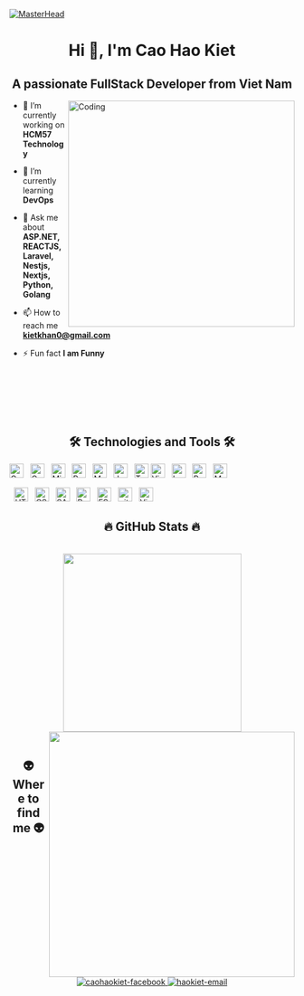 [![MasterHead](https://developers.giphy.com/branch/master/static/api-512d36c09662682717108a38bbb5c57d.gif)](https://github.com/keyntk78)
<h1 align="center">Hi 👋, I'm Cao Hao Kiet</h1>
<h2 align="center">A passionate FullStack Developer from Viet Nam</h2>

<div style={display: flex}>
<img align="right" alt="Coding" width="400" src="https://cdn.dribbble.com/users/1162077/screenshots/3848914/programmer.gif">

- 🔭 I’m currently working on **HCM57 Technology**

- 🌱 I’m currently learning **DevOps**

- 💬 Ask me about **ASP.NET, REACTJS, Laravel, Nestjs, Nextjs, Python, Golang**

- 📫 How to reach me **kietkhan0@gmail.com**
  
- ⚡ Fun fact **I am Funny**</p>
</div>
</br>
</br>
</br>
</br>
</br>
<h2 align="center">🛠 Technologies and Tools 🛠</h2>
<span><img src="https://img.shields.io/badge/Csharp-282C34?logo=csharp&logoColor=239120" alt="Csharp logo" title="C#" height="25" /></span>
&nbsp;
<span><img src="https://img.shields.io/badge/.NET-282C34?logo=.net&logoColor=512BD4" alt="Csharp logo" title=".NET" height="25" /></span>
&nbsp;
<span><img src="https://img.shields.io/badge/Microsoft Sql Server-282C34?logo=microsoftsqlserver&logoColor=CC2927" alt="Microsoft Sql Server" title="Microsoft Sql Server" height="25" /></span>
&nbsp;
<span><img src="https://img.shields.io/badge/Postgresql-282C34?logo=postgresql&logoColor=4169E1" alt="Postgresql" title="Postgresql" height="25" /></span>
&nbsp;
<span><img src="https://img.shields.io/badge/Mysql-282C34?logo=mysql&logoColor=4479A1" alt="Mysql" title="Mysql" height="25" /></span>
&nbsp;
<span><img src="https://img.shields.io/badge/JavaScript-282C34?logo=javascript&logoColor=F7DF1E" alt="JavaScript logo" title="JavaScript" height="25" /></span>
&nbsp;
<span><img src="https://img.shields.io/badge/TypeScript-282C34?logo=typescript&logoColor=3178C6" alt="TypeScript logo" title="TypeScript" height="25" /></span>
<span><img src="https://img.shields.io/badge/PHP-282C34?logo=php&logoColor=777BB4" alt="Visual Studio Code logo" title="PHP" height="25" /></span>
&nbsp;
<span><img src="https://img.shields.io/badge/Laravel-282C34?logo=laravel&logoColor=FF2D20" alt="Laravel" title="Visual Studio Code" height="25" /></span>
&nbsp;
<span><img src="https://img.shields.io/badge/ReactJS-282C34?logo=react&logoColor=61DAFB" alt="ReactJS logo" title="ReactJS" height="25" /></span>
&nbsp;
<span><img src="https://img.shields.io/badge/MongoDB-282C34?logo=mongodb&logoColor=47A248" alt="MongoDB logo" title="MongoDB" height="25" /></span>

&nbsp;
<span><img src="https://img.shields.io/badge/HTML5-282C34?logo=html5&logoColor=E34F26" alt="HTML5 logo" title="HTML5" height="25" /></span>
&nbsp;
<span><img src="https://img.shields.io/badge/CSS3-282C34?logo=css3&logoColor=1572B6" alt="CSS3 logo" title="CSS3" height="25" /></span>
&nbsp;
<span><img src="https://img.shields.io/badge/Sass-282C34?logo=sass&logoColor=CC6699" alt="SASS logo" title="SASS" height="25" /></span>
&nbsp;
<span><img src="https://img.shields.io/badge/Bootstrap-282C34?logo=bootstrap&logoColor=7952B3" alt="Bootstrap logo" title="Bootstrap" height="25" /></span>
&nbsp;
<span><img src="https://img.shields.io/badge/ESLint-282C34?logo=eslint&logoColor=4B32C3" alt="ESLint logo" title="ESLint" height="25" /></span>
&nbsp;
<span><img src="https://img.shields.io/badge/git-282C34?logo=git&logoColor=F05032" alt="git logo" title="git" height="25" /></span>
&nbsp;
<span><img src="https://img.shields.io/badge/VS%20Code-282C34?logo=visual-studio-code&logoColor=007ACC" alt="Visual Studio Code logo" title="Visual Studio Code" height="25" /></span>
&nbsp;
<br>
<h2 align="center">🔥 GitHub Stats 🔥</h2>
<!-- https://github.com/anuraghazra/github-readme-stats -->
<br>

<div align=center>
  <a href="#" title="HaoKiet">
    <img width="315" align="center" src="https://github-readme-stats.vercel.app/api/top-langs/?username=haokiet&hide=c%23,powershell,Mathematica,Ruby,Objective-C,Objective-C%2b%2b,Cuda&title_color=61dafb&text_color=ffffff&icon_color=61dafb&bg_color=20232a&langs_count=8&layout=compact&border_color=61dafb&hide_border=true" />
  </a>
  <a href="#" title="HaoKiet">
    <img align="right" width="434" src="https://github-readme-stats.vercel.app/api?username=haokiet&show_icons=true&theme=react&border_color=61dafb&hide_border=true" />
  </a>
</div>

<br>
<h2 align="center">👽 Where to find me 👽</h2>
<br>

<div align="center">
  <a href="https://www.facebook.com/haokiet2001" target="blank">
    <img src="https://img.icons8.com/bubbles/100/000000/facebook-new.png" alt="caohaokiet-facebook" />
  </a>
  
  <a href="mailto:kietkhan0@gmail.com" target="top">
    <img src="https://img.icons8.com/bubbles/100/000000/apple-mail.png" alt="haokiet-email" />
  </a>
</div>
